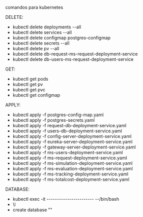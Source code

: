 comandos para kubernetes

DELETE:
- kubectl delete deployments --all
- kubectl delete services --all
- kubectl delete configmap postgres-configmap
- kubectl delete secrets --all
- kubectl delete pv --all
- kubectl delete db-request-ms-request-deployment-service
- kubectl delete db-users-ms-request-deployment-service

GET:
- kubectl get pods
- kubectl get pv
- kubectl get pvc
- kubectl get configmap

APPLY:
- kubectl apply -f postgres-config-map.yaml
- kubectl apply -f postgres-secrets.yaml
- kubectl apply -f request-db-deployment-service.yaml
- kubectl apply -f users-db-deployment-service.yaml
- kubectl apply -f config-server-deployment-service.yaml
- kubectl apply -f eureka-server-deployment-service.yaml
- kubectl apply -f gateway-server-deployment-service.yaml
- kubectl apply -f ms-users-deployment-service.yaml
- kubectl apply -f ms-request-deployment-service.yaml
- kubectl apply -f ms-simulation-deployment-service.yaml
- kubectl apply -f ms-evaluation-deployment-service.yaml
- kubectl apply -f ms-tracking-deployment-service.yaml
- kubectl apply -f ms-totalcost-deployment-service.yaml

DATABASE:
- kubectl exec -it ----------------------- --/bin/bash
- \l 
- create database ""

